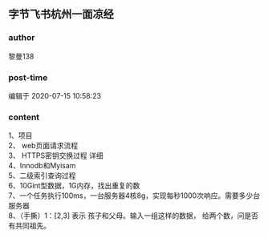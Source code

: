 ## 字节飞书杭州一面凉经
### author 
黎曼138
### post-time 

编辑于  2020-07-15 10:58:23
### content 
<div class="post-topic-des nc-post-content">
 1、项目
 <br/>
 2、 web页面请求流程
 <br/>
 3、 HTTPS密钥交换过程 详细
 <br/>
 4、Innodb和Myisam
 <br/>
 5、二级索引查询过程
 <br/>
 6、10Gint型数据，1G内存，找出重复的数
 <br/>
 7、一个任务执行100ms，一台服务器4核8g，实现每秒1000次响应。需要多少台服务器
 <br/>
 8、（手撕）1：[2,3] 表示 孩子和父母。输入一组这样的数据， 给两个数，问是否有共同祖先。
</div>
